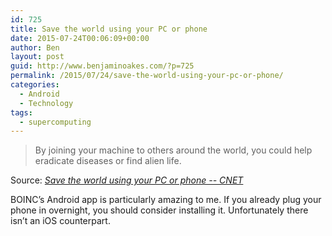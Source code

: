 ```yaml
---
id: 725
title: Save the world using your PC or phone
date: 2015-07-24T00:06:09+00:00
author: Ben
layout: post
guid: http://www.benjaminoakes.com/?p=725
permalink: /2015/07/24/save-the-world-using-your-pc-or-phone/
categories:
  - Android
  - Technology
tags:
  - supercomputing
---
```

> By joining your machine to others around the world, you could help eradicate diseases or find alien life.

Source: _[Save the world using your PC or phone -- CNET](http://www.cnet.com/how-to/save-the-world-using-your-pc-or-phone/)_

BOINC&#8217;s Android app is particularly amazing to me. If you already plug your phone in overnight, you should consider installing it. Unfortunately there isn&#8217;t an iOS counterpart.